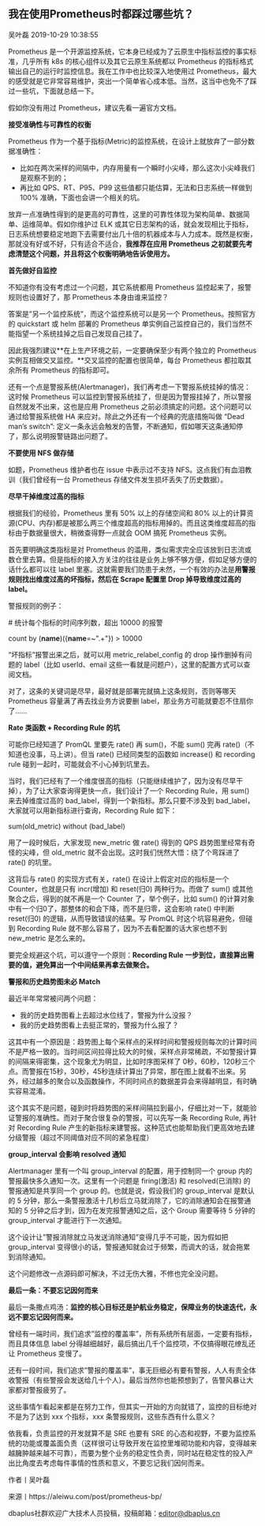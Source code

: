 ## 我在使用Prometheus时都踩过哪些坑？

吴叶磊 2019-10-29 10:38:55

Prometheus 是一个开源监控系统，它本身已经成为了云原生中指标监控的事实标准，几乎所有 k8s 的核心组件以及其它云原生系统都以 Prometheus 的指标格式输出自己的运行时监控信息。我在工作中也比较深入地使用过 Prometheus，最大的感受就是它非常容易维护，突出一个简单省心成本低。当然，这当中也免不了踩过一些坑，下面就总结一下。

 

假如你没有用过 Prometheus，建议先看一遍官方文档。

 

**接受准确性与可靠性的权衡**

 

Prometheus 作为一个基于指标(Metric)的监控系统，在设计上就放弃了一部分数据准确性：

 

- 比如在两次采样的间隔中，内存用量有一个瞬时小尖峰，那么这次小尖峰我们是观察不到的；
- 再比如 QPS、RT、P95、P99 这些值都只能估算，无法和日志系统一样做到 100% 准确，下面也会讲一个相关的坑。

 

放弃一点准确性得到的是更高的可靠性，这里的可靠性体现为架构简单、数据简单、运维简单。假如你维护过 ELK 或其它日志架构的话，就会发现相比于指标，日志系统想要稳定地跑下去需要付出几十倍的机器成本与人力成本。既然是权衡，那就没有好或不好，只有适合不适合，**我推荐在应用 Prometheus 之初就要先考虑清楚这个问题，并且将这个权衡明确地告诉使用方。**

 

**首先做好自监控**

 

不知道你有没有考虑过一个问题，其它系统都用 Prometheus 监控起来了，报警规则也设置好了，那 Prometheus 本身由谁来监控？

 

答案是”另一个监控系统”，而这个监控系统可以是另一个 Prometheus。按照官方的 quickstart 或 helm 部署的 Prometheus 单实例自己监控自己的，我们当然不能指望一个系统挂掉之后自己发现自己挂了。

 

因此我强烈建议**在上生产环境之前，一定要确保至少有两个独立的 Prometheus 实例互相做交叉监控。**交叉监控的配置也很简单，每台 Prometheus 都拉取其余所有 Prometheus 的指标即可。

 

还有一个点是警报系统(Alertmanager)，我们再考虑一下警报系统挂掉的情况：这时候 Prometheus 可以监控到警报系统挂了，但是因为警报挂掉了，所以警报自然就发不出来，这也是应用 Prometheus 之前必须搞定的问题。这个问题可以通过给警报系统做 HA 来应对。除此之外还有一个经典的兜底措施叫做 “Dead man’s switch”: 定义一条永远会触发的告警，不断通知，假如哪天这条通知停了，那么说明报警链路出问题了。

 

**不要使用 NFS 做存储**

 

如题，Prometheus 维护者也在 issue 中表示过不支持 NFS。这点我们有血泪教训（我们曾经有一台 Prometheus 存储文件发生损坏丢失了历史数据）。

 

**尽早干掉维度过高的指标**

 

根据我们的经验，Prometheus 里有 50% 以上的存储空间和 80% 以上的计算资源(CPU、内存)都是被那么两三个维度超高的指标用掉的。而且这类维度超高的指标由于数据量很大，稍微查得野一点就会 OOM 搞死 Prometheus 实例。

 

首先要明确这类指标是对 Prometheus 的滥用，类似需求完全应该放到日志流或数仓里去算。但是指标的接入方关注的往往是业务上够不够方便，假如足够方便的话什么都可以往 label 里塞。这就需要我们防患于未然，一个有效的办法是**用警报规则找出维度过高的坏指标，然后在 Scrape 配置里 Drop 掉导致维度过高的 label。**

 

警报规则的例子：

 

 

\# 统计每个指标的时间序列数，超出 10000 的报警

count by (__name__)({__name__=~".+"}) > 10000

 

“坏指标”报警出来之后，就可以用 metric_relabel_config 的 drop 操作删掉有问题的 label（比如 userId、email 这些一看就是问题户），这里的配置方式可以查阅文档。

 

对了，这条的关键词是尽早，最好就是部署完就搞上这条规则，否则等哪天 Prometheus 容量满了再去找业务方说要删 label，那业务方可能就要忍不住扇你了……

 

**Rate 类函数 + Recording Rule 的坑**

 

可能你已经知道了 PromQL 里要先 rate() 再 sum()，不能 sum() 完再 rate()（不知道也没事，马上讲）。但当 rate() 已经同类型的函数如 increase() 和 recording rule 碰到一起时，可能就会不小心掉到坑里去。

 

当时，我们已经有了一个维度很高的指标（只能继续维护了，因为没有尽早干掉），为了让大家查询得更快一点，我们设计了一个 Recording Rule，用 sum() 来去掉维度过高的 bad_label，得到一个新指标。那么只要不涉及到 bad_label，大家就可以用新指标进行查询，Recording Rule 如下：

 

 

sum(old_metric) without (bad_label)

 

用了一段时候后，大家发现 new_metric 做 rate() 得到的 QPS 趋势图里经常有奇怪的尖峰，但 old_metric 就不会出现。这时我们恍然大悟：绕了个弯踩进了 rate() 的坑里。

 

这背后与 rate() 的实现方式有关，rate() 在设计上假定对应的指标是一个 Counter，也就是只有 incr(增加) 和 reset(归0) 两种行为。而做了 sum() 或其他聚合之后，得到的就不再是一个 Counter 了，举个例子，比如 sum() 的计算对象中有一个归0了，那整体的和会下降，而不是归零，这会影响 rate() 中判断 reset(归0) 的逻辑，从而导致错误的结果。写 PromQL 时这个坑容易避免，但碰到 Recording Rule 就不那么容易了，因为不去看配置的话大家也想不到 new_metric 是怎么来的。

 

要完全规避这个坑，可以遵守一个原则：**Recording Rule 一步到位，直接算出需要的值，避免算出一个中间结果再拿去做聚合。**

 

**警报和历史趋势图未必 Match**

 

最近半年常常被问两个问题：

 

- 我的历史趋势图看上去超过水位线了，警报为什么没报？
- 我的历史趋势图看上去挺正常的，警报为什么报了？

 

这其中有一个原因是：趋势图上每个采样点的采样时间和警报规则每次的计算时间不是严格一致的。当时间区间拉得比较大的时候，采样点非常稀疏，不如警报计算的间隔来得密集，这个现象尤为明显，比如时序图采样了 0秒，60秒，120秒三个点。而警报在15秒，30秒，45秒连续计算出了异常，那在图上就看不出来。另外，经过越多的聚合以及函数操作，不同时间点的数据差异会来得越明显，有时确实容易混淆。

 

这个其实不是问题，碰到时将趋势图的采样间隔拉到最小，仔细比对一下，就能验证警报的准确性。而对于聚合很复杂的警报，可以先写一条 Recording Rule, 再针对 Recording Rule 产生的新指标来建警报。这种范式也能帮助我们更高效地去建分级警报（超过不同阈值对应不同的紧急程度）

 

**group_interval 会影响 resolved 通知**

 

Alertmanager 里有一个叫 group_interval 的配置，用于控制同一个 group 内的警报最快多久通知一次。这里有一个问题是 firing(激活) 和 resolved(已消除) 的警报通知是共享同一个 group 的。也就是说，假设我们的 group_interval 是默认的 5 分钟，那么一条警报激活十几秒后立马就消除了，它的消除通知会在报警通知的 5 分钟之后才到，因为在发完报警通知之后，这个 Group 需要等待 5 分钟的 group_interval 才能进行下一次通知。

 

这个设计让”警报消除就立马发送消除通知”变得几乎不可能，因为假如把 group_interval 变得很小的话，警报通知就会过于频繁，而调大的话，就会拖累到消除通知。

 

这个问题修改一点源码即可解决，不过无伤大雅，不修也完全没问题。

 

**最后一条：不要忘记因何而来**

 

最后一条撒点鸡汤：**监控的核心目标还是护航业务稳定，保障业务的快速迭代，永远不要忘记因何而来。**

 

曾经有一端时间，我们追求”监控的覆盖率”，所有系统所有层面，一定要有指标，而且具体信息 label 分得越细越好，最后搞出几千个监控项，不仅搞得眼花缭乱还让 Prometheus 变慢了。

 

还有一段时间，我们追求”警报的覆盖率”，事无巨细必有要有警报，人人有责全体收警报（有些警报会发送给几十个人）。最后当然你也能预想到了，告警风暴让大家都对警报疲劳了。

 

这些事情乍看起来都是在努力工作，但其实一开始的方向就错了，监控的目标绝对不是为了达到 xxx 个指标，xxx 条警报规则，这些东西有什么意义？

 

依我看，负责监控的开发就算不是 SRE 也要有 SRE 的心态和视野，不要为监控系统的功能或覆盖面负责（这样很可让导致开发在监控里堆砌功能和内容，变得越来越臃肿越来越不可靠），而要为整个业务的稳定性负责，同时站在稳定性的投入产出比角度去考虑每件事情的性质和意义，不要忘记我们因何而来。

 

作者丨吴叶磊

来源丨https://aleiwu.com/post/prometheus-bp/

dbaplus社群欢迎广大技术人员投稿，投稿邮箱：editor@dbaplus.cn